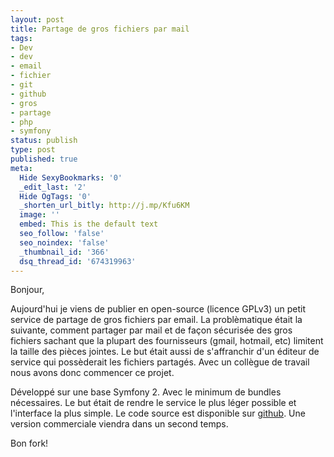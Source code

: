 ```yaml
---
layout: post
title: Partage de gros fichiers par mail
tags:
- Dev
- dev
- email
- fichier
- git
- github
- gros
- partage
- php
- symfony
status: publish
type: post
published: true
meta:
  Hide SexyBookmarks: '0'
  _edit_last: '2'
  Hide OgTags: '0'
  _shorten_url_bitly: http://j.mp/Kfu6KM
  image: ''
  embed: This is the default text
  seo_follow: 'false'
  seo_noindex: 'false'
  _thumbnail_id: '366'
  dsq_thread_id: '674319963'
---
```

Bonjour,

Aujourd'hui je viens de publier en open-source (licence GPLv3) un petit service de partage de gros fichiers par email. La problèmatique était la suivante, comment partager par mail et de façon sécurisée des gros fichiers sachant que la plupart des fournisseurs (gmail, hotmail, etc) limitent la taille des pièces jointes. Le but était aussi de s'affranchir d'un éditeur de service qui possèderait les fichiers partagés. Avec un collègue de travail nous avons donc commencer ce projet.

Développé sur une base Symfony 2. Avec le minimum de bundles nécessaires. Le but était de rendre le service le plus léger possible et l'interface la plus simple. Le code source est disponible sur <a href="https://github.com/wanadev/fiftysent" target="_blank">github</a>. Une version commerciale viendra dans un second temps.

Bon fork!
